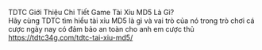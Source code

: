 

TDTC Giới Thiệu Chi Tiết Game Tài Xỉu MD5 Là Gì? 	
Hãy cùng TDTC tìm hiểu tài xỉu MD5 là gì và vai trò của nó trong trò chơi cá cược ngày nay có đảm bảo an toàn cho anh em cược thủ	
https://tdtc34g.com/tdtc-tai-xiu-md5/